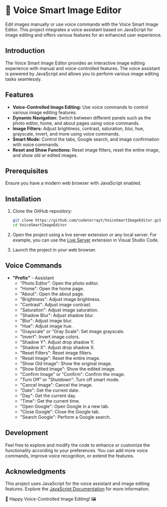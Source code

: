 # 🎨 Voice Smart Image Editor

Edit images manually or use voice commands with the Voice Smart Image Editor. This project integrates a voice assistant based on JavaScript for image editing and offers various features for an enhanced user experience.

## Introduction

The Voice Smart Image Editor provides an interactive image editing experience with manual and voice-controlled features. The voice assistant is powered by JavaScript and allows you to perform various image editing tasks seamlessly.

## Features

- **Voice-Controlled Image Editing:** Use voice commands to control various image editing features.
- **Dynamic Navigation:** Switch between different panels such as the photo editor, home, and about pages using voice commands.
- **Image Filters:** Adjust brightness, contrast, saturation, blur, hue, grayscale, invert, and more using voice commands.
- **Smart Mode:** Control the tabs, Google search, and image confirmation with voice commands.
- **Reset and Show Functions:** Reset image filters, reset the entire image, and show old or edited images.

## Prerequisites

Ensure you have a modern web browser with JavaScript enabled.

## Installation

1. Clone the GitHub repository:

    ```bash
    git clone https://github.com/codeterrayt/VoiceSmartImageEditor.git
    cd VoiceSmartImageEditor
    ```

2. Open the project using a live server extension or any local server. For example, you can use the [Live Server](https://marketplace.visualstudio.com/items?itemName=ritwickdey.LiveServer) extension in Visual Studio Code.

3. Launch the project in your web browser.

## Voice Commands


- **"Prefix"** - Assistant
  - "Photo Editor": Open the photo editor.
  - "Home": Open the home page.
  - "About": Open the about page.
  - "Brightness": Adjust image brightness.
  - "Contrast": Adjust image contrast.
  - "Saturation": Adjust image saturation.
  - "Shadow Blur": Adjust shadow blur.
  - "Blur": Adjust image blur.
  - "Hue": Adjust image hue.
  - "Grayscale" or "Gray Scale": Set image grayscale.
  - "Invert": Invert image colors.
  - "Shadow Y": Adjust drop shadow Y.
  - "Shadow X": Adjust drop shadow X.
  - "Reset Filters": Reset image filters.
  - "Reset Image": Reset the entire image.
  - "Show Old Image": Show the original image.
  - "Show Edited Image": Show the edited image.
  - "Confirm Image" or "Confirm": Confirm the image.
  - "Turn Off" or "Shutdown": Turn off smart mode.
  - "Cancel Image": Cancel the image.
  - "Date": Get the current date.
  - "Day": Get the current day.
  - "Time": Get the current time.
  - "Open Google": Open Google in a new tab.
  - "Close Google": Close the Google tab.
  - "Search Google": Perform a Google search.

## Development

Feel free to explore and modify the code to enhance or customize the functionality according to your preferences. You can add more voice commands, improve voice recognition, or extend the features.

## Acknowledgments

This project uses JavaScript for the voice assistant and image editing features. Explore the [JavaScript Documentation](https://developer.mozilla.org/en-US/docs/Web/JavaScript) for more information.

🎤 Happy Voice-Controlled Image Editing! 🖼️
